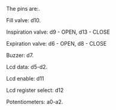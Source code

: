 The pins are:.

Fill valve: d10.

Inspiration valve: d9 - OPEN, d13 - CLOSE

Expiration valve: d6 - OPEN, d8 - CLOSE

Buzzer: d7.

Lcd data: d5-d2.

Lcd enable: d11

Lcd register select: d12

Potentiometers: a0-a2.
